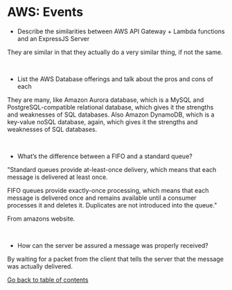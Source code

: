 # AWS: Events


* Describe the similarities between AWS API Gateway + Lambda functions and an ExpressJS Server

They are similar in that they actually do a very similar thing, if not the same.

&nbsp;

* List the AWS Database offerings and talk about the pros and cons of each

They are many, like Amazon Aurora database, which is a MySQL and PostgreSQL-compatible relational database, which gives it the strengths and weaknesses of SQL databases.
Also Amazon DynamoDB, which is a key-value noSQL database, again, which gives it the strengths and weaknesses of SQL databases.

&nbsp;

* What’s the difference between a FIFO and a standard queue?

"Standard queues provide at-least-once delivery, which means that each message is delivered at least once.

FIFO queues provide exactly-once processing, which means that each message is delivered once and remains available until a consumer processes it and deletes it. Duplicates are not introduced into the queue."

From amazons website.

&nbsp;

* How can the server be assured a message was properly received?

By waiting for a packet from the client that tells the server that the message was actually delivered.


[Go back to table of contents](https://suhaib*ersan.github.io/reading*notes/) 
